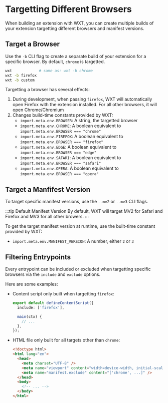 # Targetting Different Browsers

When building an extension with WXT, you can create multiple builds of your extension targetting different browsers and manifest versions.

## Target a Browser

Use the `-b` CLI flag to create a separate build of your extension for a specific browser. By default, `chrome` is targetted.

```sh
wxt            # same as: wxt -b chrome
wxt -b firefox
wxt -b custom
```

Targetting a browser has several effects:

1. During development, when passing `firefox`, WXT will automatically open Firefox with the extension installed. For all other browsers, it will open Chrome/Chromium
2. Changes build-time constants provided by WXT:
   - `import.meta.env.BROWSER`: A string, the targetted browser
   - `import.meta.env.CHROME`: A boolean equivalent to `import.meta.env.BROWSER === "chrome"`
   - `import.meta.env.FIREFOX`: A boolean equivalent to `import.meta.env.BROWSER === "firefox"`
   - `import.meta.env.EDGE`: A boolean equivalent to `import.meta.env.BROWSER === "edge"`
   - `import.meta.env.SAFARI`: A boolean equivalent to `import.meta.env.BROWSER === "safari"`
   - `import.meta.env.OPERA`: A boolean equivalent to `import.meta.env.BROWSER === "opera"`

## Target a Manfifest Version

To target specific manifest versions, use the `--mv2` or `--mv3` CLI flags.

:::tip Default Manifest Version
By default, WXT will target MV2 for Safari and Firefox and MV3 for all other browers.
:::

To get the target manifest version at runtime, use the built-time constant provided by WXT:

- `import.meta.env.MANIFEST_VERSION`: A number, either `2` or `3`

## Filtering Entrypoints

Every entrypoint can be included or excluded when targetting specific browsers via the `include` and `exclude` options.

Here are some examples:

- Content script only built when targetting `firefox`:

  ```ts
  export default defineContentScript({
    include: ['firefox'],

    main(ctx) {
      // ...
    },
  });
  ```

- HTML file only built for all targets other than `chrome`:
  ```html
  <!doctype html>
  <html lang="en">
    <head>
      <meta charset="UTF-8" />
      <meta name="viewport" content="width=device-width, initial-scale=1.0" />
      <meta name="manifest.exclude" content="['chrome', ...]" />
    </head>
    <body>
      <!-- ... -->
    </body>
  </html>
  ```
